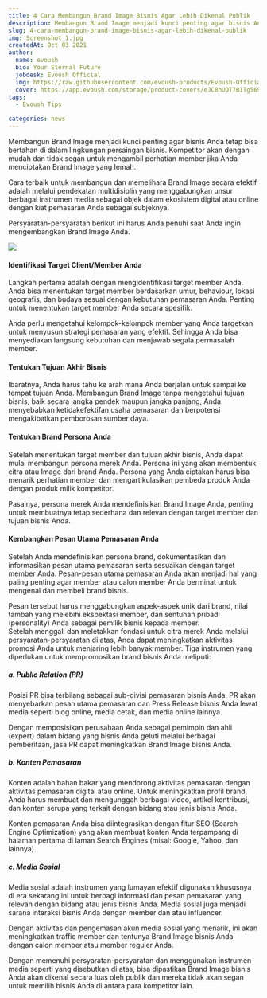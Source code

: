 ```yaml
---
title: 4 Cara Membangun Brand Image Bisnis Agar Lebih Dikenal Publik
description: Membangun Brand Image menjadi kunci penting agar bisnis Anda tetap bisa bertahan di dalam lingkungan persaingan bisnis.
slug: 4-cara-membangun-brand-image-bisnis-agar-lebih-dikenal-publik
img: Screenshot_1.jpg
createdAt: Oct 03 2021
author:
  name: evoush
  bio: Your Eternal Future
  jobdesk: Evoush Official
  img: https://raw.githubusercontent.com/evoush-products/Evoush-Official-Website/master/static/icon_128.png
  cover: https://app.evoush.com/storage/product-covers/eJC8hUOT7B1Tg56943hWhsI9KMH8k7CdRe2OFDbo.jpg
tags:
  - Evoush Tips

categories: news
---  
```


Membangun Brand Image menjadi kunci penting agar bisnis Anda tetap bisa bertahan di dalam lingkungan persaingan bisnis. Kompetitor akan dengan mudah dan tidak segan untuk mengambil perhatian member jika Anda menciptakan Brand Image yang lemah.

Cara terbaik untuk membangun dan memelihara Brand Image secara efektif adalah melalui pendekatan multidisiplin yang menggabungkan unsur berbagai instrumen media sebagai objek dalam ekosistem digital atau online dengan kiat pemasaran Anda sebagai subjeknya.  

Persyaratan-persyaratan berikut ini harus Anda penuhi saat Anda ingin mengembangkan Brand Image Anda.  

<img src="https://cpssoft.com/wp-content/uploads/2019/03/Brand-Bisnis.jpg" class="img-fluid">

  
#### Identifikasi Target Client/Member Anda 
Langkah pertama adalah dengan mengidentifikasi target member Anda. Anda bisa menentukan target member berdasarkan umur, behaviour, lokasi geografis, dan budaya sesuai dengan kebutuhan pemasaran Anda. Penting untuk menentukan target member Anda secara spesifik.

Anda perlu mengetahui kelompok-kelompok member yang Anda targetkan untuk menyusun strategi pemasaran yang efektif. Sehingga Anda bisa menyediakan langsung kebutuhan dan menjawab segala permasalah member.  

#### Tentukan Tujuan Akhir Bisnis  
Ibaratnya, Anda harus tahu ke arah mana Anda berjalan untuk sampai ke tempat tujuan Anda. Membangun Brand Image tanpa mengetahui tujuan bisnis, baik secara jangka pendek maupun jangka panjang, Anda menyebabkan ketidakefektifan usaha pemasaran dan berpotensi mengakibatkan pemborosan sumber daya.  

#### Tentukan Brand Persona Anda  
Setelah menentukan target member dan tujuan akhir bisnis, Anda dapat mulai membangun persona merek Anda. Persona ini yang akan membentuk citra atau Image dari brand Anda. Persona yang Anda ciptakan harus bisa menarik perhatian member dan mengartikulasikan pembeda produk Anda dengan produk milik kompetitor.

Pasalnya, persona merek Anda mendefinisikan Brand Image Anda, penting untuk membuatnya tetap sederhana dan relevan dengan target member dan tujuan bisnis Anda.  

#### Kembangkan Pesan Utama Pemasaran Anda  
Setelah Anda mendefinisikan persona brand, dokumentasikan dan informasikan pesan utama pemasaran serta sesuaikan dengan target member Anda. Pesan-pesan utama pemasaran Anda akan menjadi hal yang paling penting agar member atau calon member Anda berminat untuk mengenal dan membeli brand bisnis.

Pesan tersebut harus menggabungkan aspek-aspek unik dari brand, nilai tambah yang melebihi ekspektasi member, dan sentuhan pribadi (personality) Anda sebagai pemilik bisnis kepada member.  
Setelah menggali dan meletakkan fondasi untuk citra merek Anda melalui persyaratan-persyaratan di atas, Anda dapat meningkatkan aktivitas promosi Anda untuk menjaring lebih banyak member. Tiga instrumen yang diperlukan untuk mempromosikan brand bisnis Anda meliputi:  

##### a. Public Relation (PR)  
Posisi PR bisa terbilang sebagai sub-divisi pemasaran bisnis Anda. PR akan menyebarkan pesan utama pemasaran dan Press Release bisnis Anda lewat media seperti blog online, media cetak, dan media online lainnya.

Dengan memposisikan perusahaan Anda sebagai pemimpin dan ahli (expert) dalam bidang yang bisnis Anda geluti melalui berbagai pemberitaan, jasa PR dapat meningkatkan Brand Image bisnis Anda.  

##### b. Konten Pemasaran  
Konten adalah bahan bakar yang mendorong aktivitas pemasaran dengan aktivitas pemasaran digital atau online. Untuk meningkatkan profil brand, Anda harus membuat dan mengunggah berbagai video, artikel kontribusi, dan konten serupa  yang terkait dengan bidang atau jenis bisnis Anda.

Konten pemasaran Anda bisa diintegrasikan dengan fitur SEO (Search Engine Optimization) yang akan membuat konten Anda terpampang di halaman pertama di laman Search Engines (misal: Google, Yahoo, dan lainnya).  

##### c. Media Sosial  
Media sosial adalah instrumen yang lumayan efektif digunakan khususnya di era sekarang ini untuk berbagi informasi dan pesan pemasaran yang relevan dengan bidang atau jenis bisnis Anda. Media sosial juga menjadi sarana interaksi bisnis Anda dengan member dan atau influencer.

Dengan aktivitas dan pengemasan akun media sosial yang menarik, ini akan meningkatkan traffic member dan tentunya Brand Image bisnis Anda dengan calon member atau member reguler Anda.

Dengan memenuhi persyaratan-persyaratan dan menggunakan instrumen media seperti yang disebutkan di atas, bisa dipastikan Brand Image bisnis Anda akan dikenal secara luas oleh publik dan mereka tidak akan segan untuk memilih bisnis Anda di antara para kompetitor lain.  






